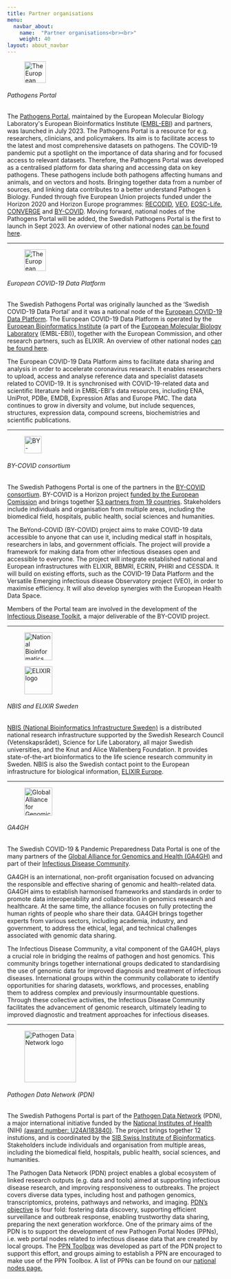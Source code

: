```yaml
---
title: Partner organisations
menu:
  navbar_about:
    name:  "Partner organisations<br><br>"
    weight: 40
layout: about_navbar
---
```


<div class="row">
  <div class="col-12 col-md-4 col-lg-3 d-none d-md-block">
    <figure class="figure">
      <img height="50" alt="The European pathogens portal logo" src="/img/site_logo/eml_pathogens_logo.svg">
    </figure>
  </div>
  <div class="col-12 col-md-8 col-lg-9">
  <h6>Pathogens Portal</h6>
    <p>The <a href="https://www.pathogensportal.org/" target="_blank">Pathogens Portal</a>, maintained by the European Molecular Biology Laboratory's European Bioinformatics Institute (<a href="https://www.ebi.ac.uk/" target="_blank">EMBL-EBI</a>) and partners, was launched in July 2023. The Pathogens Portal is a resource for e.g. researchers, clinicians, and policymakers. Its aim is  to facilitate access to the latest and most comprehensive datasets on pathogens. The COVID-19 pandemic put a  spotlight on the importance of data sharing and for focused access to relevant datasets. Therefore, the Pathogens Portal was developed as a centralised platform for  data sharing and accessing data on key pathogens. These pathogens include both pathogens affecting humans and animals, and on vectors and hosts. Bringing together data from a number of sources, and linking data contributes to a better understand Pathogen ́s Biology. Funded through five European Union projects funded under the Horizon 2020 and Horizon Europe programmes: <a href="https://recodid.eu/" target="_blank">RECODID</a>, <a href="https://www.veo-europe.eu/" target="_blank">VEO</a>, <a href="https://www.eosc-life.eu/" target="_blank">EOSC-Life</a>, <a href="https://elixir-europe.org/about-us/how-funded/eu-projects/converge" target="_blank">CONVERGE</a> and <a href="https://by-covid.org/" target="_blank">BY-COVID</a>. Moving forward, national nodes of the Pathogens Portal will be added, the Swedish Pathogens Portal is the first to launch in Sept 2023. An overview of other national nodes <a href="/other_national_portals/">can be found here</a>.</p>
  </div>
</div>
<hr class="faded" />

<div class="row">
  <div class="col-12 col-md-4 col-lg-3 d-none d-md-block">
    <figure class="figure">
      <img height="50" alt="The European COVID-19 Data Platform logo" src="/img/logos/european_covid19dataportal.svg">
    </figure>
  </div>
  <div class="col-12 col-md-8 col-lg-9">
  <h6>European COVID-19 Data Platform</h6>
    <p>The Swedish Pathogens Portal was originally launched as the ‘Swedish COVID-19 Data Portal’ and it was a national node of the <a href="https://www.covid19dataportal.org/" target="_blank">European COVID-19 Data Platform</a>. The European COVID-19 Data Platform is operated by the <a href="https://ebi.ac.uk" target="_blank">European Bioinformatics Institute</a> (a part of the <a href="https://www.embl.org/" target="_blank">European Molecular Biology Laboratory</a> (EMBL-EBI)), together with the European Commission, and other research partners, such as ELIXIR. An overview of other national nodes <a href="/other_national_portals/">can be found here</a>.</p>
    <p>The European COVID-19 Data Platform aims to facilitate data sharing and analysis in order to accelerate coronavirus research. It enables researchers to upload, access and analyse reference data and specialist datasets related to COVID-19. It is synchronised with COVID-19-related data and scientific literature held in EMBL-EBI's data resources, including ENA, UniProt, PDBe, EMDB, Expression Atlas and Europe PMC. The data continues to grow in diversity and volume, but include sequences, structures, expression data, compound screens, biochemistries and scientific publications.</p>
  </div>
</div>
<hr class="faded" />

<div class="row mt-4">
  <div class="col-12 col-md-4 col-lg-3 d-none d-md-block">
    <figure class="figure mt-3">
      <img height="40" alt="BY-COVID logo" src="/img/logos/by-covid-logo.svg">
    </figure>
  </div>
  <div class="col-12 col-md-8 col-lg-9">
      <h6>BY-COVID consortium</h6>
    <p>The Swedish Pathogens Portal is one of the partners in the <a href="https://by-covid.org/" target="_blank">BY-COVID consortium</a>. BY-COVID is a Horizon project <a href="https://by-covid.org/news-events/by-covid-launch/" target="_blank">funded by the European Comission</a> and brings together <a href="https://by-covid.org/about" target="_blank">53 partners from 19 countries</a>. Stakeholders include individuals and organisation from multiple areas, including the biomedical field, hospitals, public health, social sciences and humanities.</p>
    <p>The BeYond-COVID (BY-COVID) project aims to make COVID-19 data accessible to anyone that can use it, including medical staff in hospitals, researchers in labs, and government officials. The project will provide a framework for making data from other infectious diseases open and accessible to everyone. The project will integrate established national and European infrastructures with ELIXIR, BBMRI, ECRIN, PHIRI and CESSDA. It will build on existing efforts, such as the COVID-19 Data Platform and the Versatile Emerging infectious disease Observatory project (VEO), in order to maximise efficiency. It will also develop synergies with the European Health Data Space.</p>
    <p>Members of the Portal team are involved in the development of the <a href="https://www.infectious-diseases-toolkit.org" target="_blank">Infectious Disease Toolkit</a>, a major deliverable of the BY-COVID project.</p>
  </div>
</div>
<hr class="faded" />

<div class="row mt-4">
  <div class="col-12 col-md-4 col-lg-3 d-none d-md-block">
    <figure class="figure me-3">
      <img height="65" alt="National Bioinformatics Infrastructure (NBIS) logo" src="/img/logos/nbislogo-orange-txt.svg">
    </figure>
    <figure class="figure">
      <img height="65" alt="ELIXIR logo" src="/img/logos/elixir-se-logo.png">
    </figure>
  </div>
  <div class="col-12 col-md-8 col-lg-9">
  <h6>NBIS and ELIXIR Sweden</h6>
    <p><a href="https://nbis.se" target="_blank">NBIS (National Bioinformatics Infrastructure Sweden)</a> is a distributed national research infrastructure supported by the Swedish Research Council (Vetenskapsrådet), Science for Life Laboratory, all major Swedish universities, and the Knut and Alice Wallenberg Foundation. It provides state-of-the-art bioinformatics to the life science research community in Sweden. NBIS is also the Swedish contact point to the European infrastructure for biological information, <a href="https://www.elixir-europe.org/" target="_blank">ELIXIR Europe</a>.</p>
  </div>
</div>
<hr class="faded" />

<div class="row mt-4">
  <div class="col-12 col-md-4 col-lg-3 d-none d-md-block">
    <figure class="figure">
      <img height="65" alt="Global Alliance for Genomics & Health logo" src="/img/logos/ga4gh_logo.png">
    </figure>
  </div>
  <div class="col-sm-12 col-md-12 col-lg-9">
      <h6>GA4GH</h6>
    <p>The Swedish COVID-19 & Pandemic Preparedness Data Portal is one of the many partners of the <a href="https://www.ga4gh.org/" target="_blank">Global Alliance for Genomics and Health (GA4GH)</a> and part of their <a href="https://www.ga4gh.org/what-we-do/communities-of-interest/" target="_blank">Infectious Disease Community</a>.</p>
    <p>GA4GH is an international, non-profit organisation focused on advancing the responsible and effective sharing of genomic and health-related data. GA4GH aims to establish harmonised frameworks and standards in order to promote data interoperability and collaboration in genomics research and healthcare. At the same time, the alliance focuses on fully protecting the human rights of people who share their data. GA4GH brings together experts from various sectors, including academia, industry, and government, to address the ethical, legal, and technical challenges associated with genomic data sharing.</p>
    <p>The Infectious Disease Community, a vital component of the GA4GH, plays a crucial role in bridging the realms of pathogen and host genomics. This community brings together international groups dedicated to standardising the use of genomic data for improved diagnosis and treatment of infectious diseases. International groups within the community collaborate to identify opportunities for sharing datasets, workflows, and processes, enabling them to address complex and previously insurmountable questions. Through these collective activities, the Infectious Disease Community facilitates the advancement of genomic research, ultimately leading to improved diagnostic and treatment approaches for infectious diseases.
    </p>
  </div>
</div>
<hr class="faded" />

<div class="row mt-4">
  <div class="col-12 col-md-4 col-lg-3 d-none d-md-block">
    <figure class="figure">
      <img height="120" alt="Pathogen Data Network logo" src="/img/logos/pdn_logo.png">
    </figure>
  </div>
  <div class="col-sm-12 col-md-12 col-lg-9">
      <h6>Pathogen Data Network (PDN)</h6>
    </p>The Swedish Pathogens Portal is part of the <a href="https://pathogendatanetwork.org/" target="_blank">Pathogen Data Network</a> (PDN), a major international initiative funded by the <a href="https://www.nih.gov/" target="_blank">National Institutes of Health</a> (NIH) <a href="https://pathogendatanetwork.org/pdn-noa/" target="_blank">(award number: U24AI183840)</a>. The project brings together 12 instutions, and is coordinated by the <a href="https://www.sib.swiss/" target="_blank">SIB Swiss Institute of Bioinformatics</a>. Stakeholders include individuals and organisation from multiple areas, including the biomedical field, hospitals, public health, social sciences, and humanities. </p>
  </p>The Pathogen Data Network (PDN) project enables a global ecosystem of linked research outputs (e.g. data and tools) aimed at supporting infectious disease research, and improving responsiveness to outbreaks. The project covers diverse data types, including host and pathogen genomics, transcriptomics, proteins, pathways and networks, and imaging. <a href="https://pathogendatanetwork.org/about/#objectives" target="_blank">PDN’s objective</a> is four fold: fostering data discovery, supporting efficient surveillance and outbreak response, enabling trustworthy data sharing, preparing the next generation workforce. One of the primary aims of the PDN is to support the development of new Pathogen Portal Nodes (PPNs), i.e. web portal nodes related to infectious disease data that are created by local groups. The <a href="https://github.com/ScilifelabDataCentre/node-pathogens-portal" target="_blank">PPN Toolbox</a> was developed as part of the PDN project to support this effort, and groups aiming to establish a PPN are encouraged to make use of the PPN Toolbox. A list of PPNs can be found on our <a href="https://www.pathogensportal.org/national-data-portals" target="_blank">national nodes page.</a></p> 
</div>
</div>
